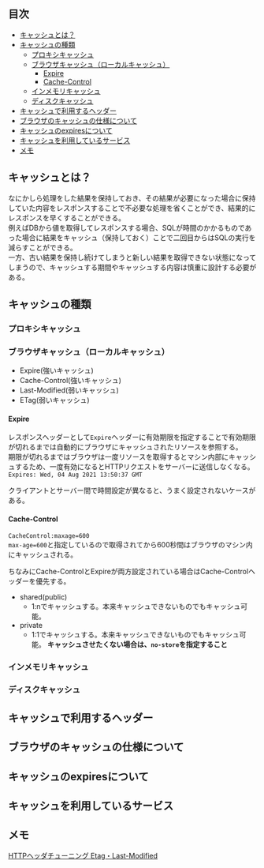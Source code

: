 <!-- omit in toc -->
## 目次
- [キャッシュとは？](#キャッシュとは)
- [キャッシュの種類](#キャッシュの種類)
  - [プロキシキャッシュ](#プロキシキャッシュ)
  - [ブラウザキャッシュ（ローカルキャッシュ）](#ブラウザキャッシュローカルキャッシュ)
    - [Expire](#expire)
    - [Cache-Control](#cache-control)
  - [インメモリキャッシュ](#インメモリキャッシュ)
  - [ディスクキャッシュ](#ディスクキャッシュ)
- [キャッシュで利用するヘッダー](#キャッシュで利用するヘッダー)
- [ブラウザのキャッシュの仕様について](#ブラウザのキャッシュの仕様について)
- [キャッシュのexpiresについて](#キャッシュのexpiresについて)
- [キャッシュを利用しているサービス](#キャッシュを利用しているサービス)
- [メモ](#メモ)

## キャッシュとは？
なにかしら処理をした結果を保持しておき、その結果が必要になった場合に保持していた内容をレスポンスすることで不必要な処理を省くことができ、結果的にレスポンスを早くすることができる。  
例えばDBから値を取得してレスポンスする場合、SQLが時間のかかるものであった場合に結果をキャッシュ（保持しておく）ことで二回目からはSQLの実行を減らすことができる。  
一方、古い結果を保持し続けてしまうと新しい結果を取得できない状態になってしまうので、キャッシュする期間やキャッシュする内容は慎重に設計する必要がある。

## キャッシュの種類

### プロキシキャッシュ
### ブラウザキャッシュ（ローカルキャッシュ）
- Expire(強いキャッシュ)
- Cache-Control(強いキャッシュ)
- Last-Modified(弱いキャッシュ)
- ETag(弱いキャッシュ)

#### Expire
レスポンスヘッダーとして`Expire`ヘッダーに有効期限を指定することで有効期限が切れるまでは自動的にブラウザにキャッシュされたリソースを参照する。  
期限が切れるまではブラウザは一度リソースを取得するとマシン内部にキャッシュするため、一度有効になるとHTTPリクエストをサーバーに送信しなくなる。  
`Expires: Wed, 04 Aug 2021 13:50:37 GMT`

クライアントとサーバー間で時間設定が異なると、うまく設定されないケースがある。

#### Cache-Control
`CacheControl:maxage=600`  
`max-age=600`と指定しているので取得されてから600秒間はブラウザのマシン内にキャッシュされる。

ちなみにCache-ControlとExpireが両方設定されている場合はCache-Controlヘッダーを優先する。

- shared(public)
  - 1:nでキャッシュする。本来キャッシュできないものでもキャッシュ可能。
- private
  - 1:1でキャッシュする。本来キャッシュできないものでもキャッシュ可能。
**キャッシュさせたくない場合は、`no-store`を指定すること**


### インメモリキャッシュ

### ディスクキャッシュ

## キャッシュで利用するヘッダー

## ブラウザのキャッシュの仕様について

## キャッシュのexpiresについて

## キャッシュを利用しているサービス

## メモ
[HTTPヘッダチューニング Etag・Last-Modified](https://blog.redbox.ne.jp/http-header-tuning.html)